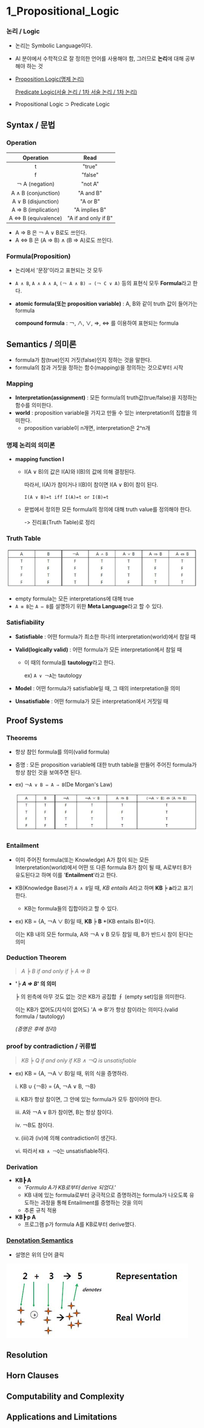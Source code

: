# 1_Propositional_Logic

### 논리 / Logic

- 논리는 Symbolic Language이다.

- AI 분야에서 수학적으로 잘 정의한 언어를 사용해야 함, 그러므로 **논리**에 대해 공부해야 하는 것

- [Proposition Logic(명제 논리)](https://ko.wikipedia.org/wiki/명제_논리)

  [Predicate Logic(서술 논리 / 1차 서술 논리 / 1차 논리)](https://ko.wikipedia.org/wiki/술어_논리)

- Propositional Logic ⊃ Predicate Logic

## Syntax / 문법

### Operation

|      Operation      |         Read         |
| :-----------------: | :------------------: |
|          t          |        "true"        |
|          f          |       "false"        |
|   ￢ A (negation)   |       "not A"        |
| A ∧ B (conjunction) |      "A and B"       |
| A ∨ B (disjunction) |       "A or B"       |
| A ⇒ B (implication) |    "A implies B"     |
| A ⇔ B (equivalence) | "A if and only if B" |

- A ⇒ B 은 ￢ A ∨ B로도 쓰인다.
- A ⇔ B 은 (A ⇒ B) ∧ (B ⇒ A)로도 쓰인다.

### Formula(Proposition)

- 논리에서 '문장'이라고 표현되는 것 모두

- `A ∧ B`, `A ∧ A ∧ A`,  `(￢ A ∧ B) ⇒ (￢ C ∨ A)` 등의 표현식 모두 **Formula**라고 한다.

- **atomic formula(또는 proposition variable)** : A, B와 같이 truth 값이 들어가는 formula

  **compound formula** : ￢, ∧, ∨, ⇒, ⇔ 를 이용하여 표현되는 formula



## Semantics / 의미론

- formula가 참(true)인지 거짓(false)인지 정하는 것을 말한다.
- formula의 참과 거짓을 정하는 함수(mapping)을 정의하는 것으로부터 시작

### Mapping

- **Interpretation(assignment)** : 모든 formula의 truth값(true/false)을 지정하는 함수를 의미한다.
- **world** : proposition variable을 가지고 만들 수 있는 interpretation의 집합을 의미한다.
  - proposition variable이 n개면, interpretation은 2^n개



### 명제 논리의 의미론

- **mapping function I**

  - I(A ∨ B)의 값은 I(A)와 I(B)의 값에 의해 결정된다.

    따라서, I(A)가 참이거나 I(B)이 참이면 I(A ∨ B)이 참이 된다.

    `I(A ∨ B)=t iff I(A)=t or I(B)=t` 
    
  - 문법에서 정의한 모든 formula의 정의에 대해 truth value를 정의해야 한다.

    -> 진리표(Truth Table)로 정리

### Truth Table

![truth table](./image/01_truth_table.JPG)

- empty formula는 모든 interpretations에 대해 true
- `A ≡ B`는 `A ⇔ B`를 설명하기 위한 **Meta Language**라고 할 수 있다.



### Satisfiability

- **Satisfiable** : 어떤 formula가 최소한 하나의 interpretation(world)에서 참일 때

- **Valid(logically valid)** : 어떤 formula가 모든 interpretation에서 참일 때

  - 이 때의 formula를 **tautology**라고 한다.

    ex) `A ∨ ￢A`는 tautology

- **Model** : 어떤 formula가 satisfiable일 때, 그 때의 interpretation을 의미
- **Unsatisfiable** : 어떤 formula가 모든 interpretation에서 거짓일 때



## Proof Systems

### Theorems

- 항상 참인 formula를 의미(valid formula)

- 증명 : 모든 proposition variable에 대한 truth table을 만들어 주어진 formula가 항상 참인 것을 보여주면 된다.

- ex) `￢A ∨ B ⇔ A ⇒ B`(De Morgan's Law)

  ![theorem proof](./image/01_theorem.JPG)



### Entailment

- 이미 주어진 formula(또는 Knowledge) A가 참이 되는 모든 Interpretation(world)에서 어떤 또 다른 formula B가 참이 될 때, A로부터 B가 유도된다고 하며 이를 '**Entailment**'라고 한다.

- KB(Knowledge Base)가 `A ∧ B`일 때, *KB entails A*라고 하며 **KB ╞ a**라고 표기한다.

  - KB는 formula들의 집합이라고 할 수 있다.

- ex) KB = {A, ￢A ∨ B}일 때, **KB ╞ B** *(KB entails B)*이다.

  이는 KB 내의 모든 formula, A와 ￢A ∨ B 모두 참일 때, B가 반드시 참이 된다는 의미



### Deduction Theorem

> *A ╞ B if and only if ╞ A ⇒ B*

- **'*╞ A ⇒ B*' 의 의미**

  ╞ 의 왼측에 아무 것도 없는 것은 KB가 공집합 ∮ (empty set)임을 의미한다. 

  이는 KB가 없어도(지식이 없어도) 'A ⇒ B'가 항상 참이라는 의미다.(valid formula / tautology)

  *(증명은 후에 정리)*

### proof by contradiction / 귀류법

> *KB ╞ Q if and only if KB ∧ ￢Q is unsatisfiable*

- ex) KB = {A, ￢A ∨ B}일 때, 위의 식을 증명하라.

  i. KB ∪ {￢B} = {A, ￢A ∨ B, ￢B}

  ii. KB가 항상 참이면, 그 안에 있는 formula가 모두 참이어야 한다.

  iii. A와 ￢A ∨ B가 참이면, B는 항상 참이다.

  iv. ￢B도 참이다.

  v. (iii)과 (iv)에 의해 contradiction이 생긴다.

  vi. 따라서 `KB ∧ ￢Q`는 unsatisfiable하다.



### Derivation

- **KB┣ A**
  - *'Formula A가 KB로부터 derive 되었다.'*
  - KB 내에 있는 formula로부터 궁극적으로 증명하려는 formula가 나오도록 유도하는 과정을 통해 Entailment를 증명하는 것을 의미
  - 추론 규칙 적용
- **KB┣ p A**
  - 프로그램 p가 formula A를 KB로부터 derive했다. 



### [Denotation Semantics](https://ko.wikipedia.org/wiki/표시적_의미론)

- 설명은 위의 단어 클릭

![denotation semantic](./image/01_denotation_semantics.JPG)



## Resolution

## Horn Clauses

## Computability and Complexity

## Applications and Limitations


